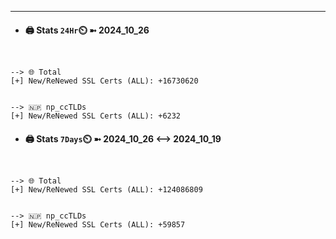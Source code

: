 

---
- #### 🖨️ **Stats** `24Hr`⏲️ ➼ 2024_10_26
```console


--> 🌐 Total
[+] New/ReNewed SSL Certs (ALL): +16730620


--> 🇳🇵 np_ccTLDs
[+] New/ReNewed SSL Certs (ALL): +6232

```

- #### 🖨️ **Stats** `7Days`⏲️ ➼ 2024_10_26 <--> 2024_10_19
```console


--> 🌐 Total
[+] New/ReNewed SSL Certs (ALL): +124086809


--> 🇳🇵 np_ccTLDs
[+] New/ReNewed SSL Certs (ALL): +59857

```

